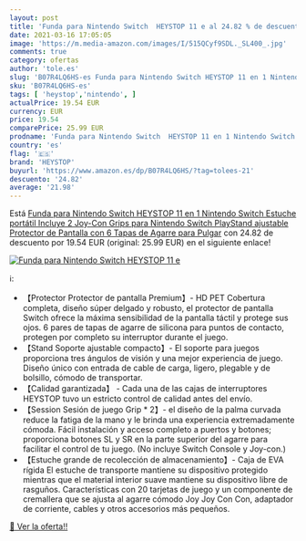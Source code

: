 ```yaml
---
layout: post
title: 'Funda para Nintendo Switch  HEYSTOP 11 e al 24.82 % de descuento'
date: 2021-03-16 17:05:05
image: 'https://m.media-amazon.com/images/I/515QCyf9SDL._SL400_.jpg'
comments: true
category: ofertas
author: 'tole.es'
slug: 'B07R4LQ6HS-es Funda para Nintendo Switch HEYSTOP 11 en 1 Nintendo Switch...'
sku: 'B07R4LQ6HS-es'
tags: [ 'heystop','nintendo', ]
actualPrice: 19.54 EUR
currency: EUR
price: 19.54
comparePrice: 25.99 EUR
prodname: 'Funda para Nintendo Switch  HEYSTOP 11 en 1 Nintendo Switch Estuche portátil Incluye 2 Joy-Con Grips para Nintendo Switch  PlayStand ajustable  Protector de Pantalla con 6 Tapas de Agarre para Pulgar'
country: 'es'
flag: '🇪🇸'
brand: 'HEYSTOP'
buyurl: 'https://www.amazon.es/dp/B07R4LQ6HS/?tag=tolees-21'
descuento: '24.82'
average: '21.98'
---
```


Está [Funda para Nintendo Switch  HEYSTOP 11 en 1 Nintendo Switch Estuche portátil Incluye 2 Joy-Con Grips para Nintendo Switch  PlayStand ajustable  Protector de Pantalla con 6 Tapas de Agarre para Pulgar](https://www.amazon.es/dp/B07R4LQ6HS/?tag=tolees-21) con 24.82 de descuento por 19.54 EUR (original: 25.99 EUR) en el siguiente enlace!

[![Funda para Nintendo Switch  HEYSTOP 11 e](https://m.media-amazon.com/images/I/515QCyf9SDL._SL400_.jpg)](https://www.amazon.es/dp/B07R4LQ6HS/?tag=tolees-21)

ℹ️:

- 【Protector Protector de pantalla Premium】- HD PET Cobertura completa, diseño súper delgado y robusto, el protector de pantalla Switch ofrece la máxima sensibilidad de la pantalla táctil y protege sus ojos. 6 pares de tapas de agarre de silicona para puntos de contacto, protegen por completo su interruptor durante el juego.
- 【Stand Soporte ajustable compacto】- El soporte para juegos proporciona tres ángulos de visión y una mejor experiencia de juego. Diseño único con entrada de cable de carga, ligero, plegable y de bolsillo, cómodo de transportar.
- 【Calidad garantizada】 - Cada una de las cajas de interruptores HEYSTOP tuvo un estricto control de calidad antes del envío.
- 【Session Sesión de juego Grip * 2】- el diseño de la palma curvada reduce la fatiga de la mano y le brinda una experiencia extremadamente cómoda. Fácil instalación y acceso completo a puertos y botones; proporciona botones SL y SR en la parte superior del agarre para facilitar el control de tu juego. (No incluye Switch Console y Joy-con.)
- 【Estuche grande de recolección de almacenamiento】- Caja de EVA rígida El estuche de transporte mantiene su dispositivo protegido mientras que el material interior suave mantiene su dispositivo libre de rasguños. Características con 20 tarjetas de juego y un componente de cremallera que se ajusta al agarre cómodo Joy Joy Con Con, adaptador de corriente, cables y otros accesorios más pequeños.

[🛒 Ver la oferta!!](https://www.amazon.es/dp/B07R4LQ6HS/?tag=tolees-21)
